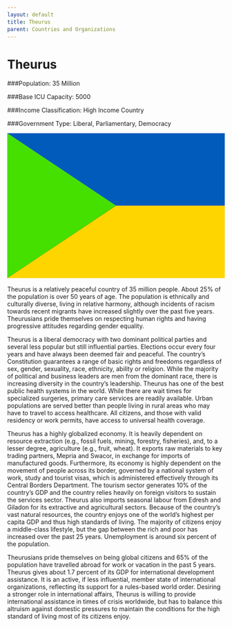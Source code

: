 ```yaml
---
layout: default
title: Theurus
parent: Countries and Organizations
---
```


# Theurus

###Population: 35 Million

###Base ICU Capacity: 5000

###Income Classification: High Income Country

###Government Type: Liberal, Parliamentary, Democracy

![Theurus Flag](https://github.com/CodyCodingCode/Covid-35/blob/gh-pages/assets/images/Theurus_flag.png?raw=true)

Theurus is a relatively peaceful country of 35 million people. About 25% of the population is over 50 years of age. The population is ethnically and culturally diverse, living in relative harmony, although incidents of racism towards recent migrants have increased slightly over the past five years. Theurusians pride themselves on respecting human rights and having progressive attitudes regarding gender equality. 

Theurus is a liberal democracy with two dominant political parties and several less popular but still influential parties. Elections occur every four years and have always been deemed fair and peaceful. The country’s Constitution guarantees a range of basic rights and freedoms regardless of sex, gender, sexuality, race, ethnicity, ability or religion. While the majority of political and business leaders are men from the dominant race, there is increasing diversity in the country’s leadership.
Theurus has one of the best public health systems in the world. While there are wait times for specialized surgeries, primary care services are readily available. Urban populations are served better than people living in rural areas who may have to travel to access healthcare. All citizens, and those with valid residency or work permits, have access to universal health coverage.

Theurus has a highly globalized economy. It is heavily dependent on resource extraction (e.g., fossil fuels, mining, forestry, fisheries), and, to a lesser degree, agriculture (e.g., fruit, wheat). It exports raw materials to key trading partners, Mepria and Swacor, in exchange for imports of manufactured goods. Furthermore, its economy is highly dependent on the movement of people across its border, governed by a national system of work, study and tourist visas, which is administered effectively through its Central Borders Department. The tourism sector generates 10% of the country’s GDP and the country relies heavily on foreign visitors to sustain the services sector. Theurus also imports seasonal labour from Edresh and Giladon for its extractive and agricultural sectors.
Because of the country’s vast natural resources, the country enjoys one of the world’s highest per capita GDP and thus high standards of living. The majority of citizens enjoy a middle-class lifestyle, but the gap between the rich and poor has increased over the past 25 years. Unemployment is around six percent of the population.

Theurusians pride themselves on being global citizens and 65% of the population have travelled abroad for work or vacation in the past 5 years. Theurus gives about 1.7 percent of its GDP for international development assistance. It is an active, if less influential, member state of international organizations, reflecting its support for a rules-based world order. Desiring a stronger role in international affairs, Theurus is willing to provide international assistance in times of crisis worldwide, but has to balance this altruism against domestic pressures to maintain the conditions for the high standard of living most of its citizens enjoy.
